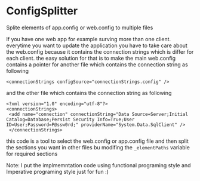# ConfigSplitter
Splite elements of app.config or web.config to multiple files

If you have one web app for example surving more than one client. everytime you want to update the application you have to take care about the web.config because it contains the connection strings which is differ for each client.
the easy solution for that is to make the main web.config contains a pointer for another file which contains the connection string as following
```
<connectionStrings configSource="connectionStrings.config" />
```
and the other file which contains the connection string as following
```
<?xml version="1.0" encoding="utf-8"?>
<connectionStrings>
 <add name="connection" connectionString="Data Source=Server;Initial Catalog=Database;Persist Security Info=True;User ID=User;Password=P@ssw0rd;" providerName="System.Data.SqlClient" />
 </connectionStrings>
```
this code is a tool to select the web.config or app.config file and then split the sections you want in other files bu modifing the `_elementPaths` variable for required sections

Note: I put the implmemntation code using functional programing style and Imperative programing style just for fun :)
